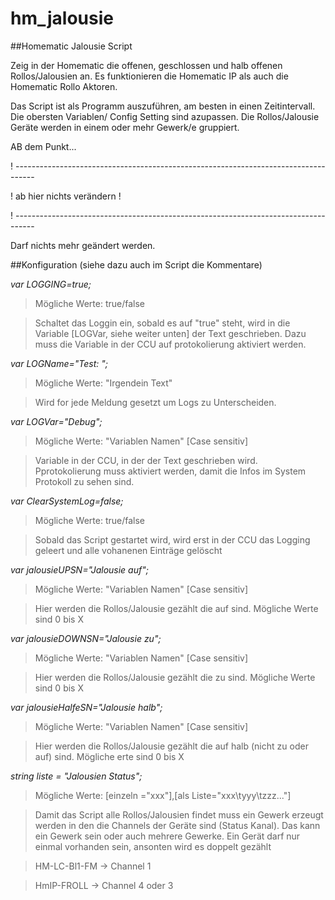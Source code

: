 # hm_jalousie
##Homematic Jalousie Script

Zeig in der Homematic die offenen, geschlossen und halb offenen Rollos/Jalousien an.
Es funktionieren die Homematic IP als auch die Homematic Rollo Aktoren.

Das Script ist als Programm auszuführen, am besten in einen Zeitintervall.
Die obersten Variablen/ Config Setting sind azupassen. Die Rollos/Jalousie Geräte
werden in einem oder mehr Gewerk/e gruppiert.

AB dem Punkt...

! -----------------------------------------------------------------------------------

! ab hier nichts verändern !

! -----------------------------------------------------------------------------------

Darf nichts mehr geändert werden.

##Konfiguration
(siehe dazu auch im Script die Kommentare)

*var LOGGING=true;*
		
>Mögliche Werte: true/false

>Schaltet das Loggin ein, sobald es auf "true" steht, wird in die Variable [LOGVar, 
>siehe weiter unten] der Text geschrieben. Dazu muss die Variable in der CCU auf 
>protokolierung aktiviert werden.

*var LOGName="Test: ";*		

>Mögliche Werte: "Irgendein Text"

>Wird for jede Meldung gesetzt um Logs zu Unterscheiden.

*var LOGVar="Debug";*			

>Mögliche Werte: "Variablen Namen" [Case sensitiv]

>Variable in der CCU, in der der Text geschrieben wird. Pprotokolierung 
>muss aktiviert werden, damit die Infos im System Protokoll zu sehen sind.


*var ClearSystemLog=false;*

>Mögliche Werte: true/false

>Sobald das Script gestartet wird, wird erst in der CCU das Logging geleert und 
>alle vohanenen Einträge gelöscht


*var jalousieUPSN="Jalousie auf";*

>Mögliche Werte: "Variablen Namen" [Case sensitiv]

>Hier werden die Rollos/Jalousie gezählt die auf sind. Mögliche Werte sind 0 bis X

*var jalousieDOWNSN="Jalousie zu";*

>Mögliche Werte: "Variablen Namen" [Case sensitiv]

>Hier werden die Rollos/Jalousie gezählt die zu sind. Mögliche Werte sind 0 bis X
 
*var jalousieHalfeSN="Jalousie halb";*

>Mögliche Werte: "Variablen Namen" [Case sensitiv]

>Hier werden die Rollos/Jalousie gezählt die auf halb (nicht zu oder auf) sind. 
>Mögliche erte sind 0 bis X

*string liste = "Jalousien Status";*

>Mögliche Werte:  [einzeln ="xxx"],[als Liste="xxx\tyyy\tzzz..."]

>Damit das Script alle Rollos/Jalousien findet muss ein Gewerk erzeugt werden in 
>den die Channels der Geräte sind (Status Kanal). Das kann ein Gewerk sein oder 
>auch mehrere Gewerke. Ein Gerät darf nur einmal vorhanden sein, ansonten wird es 
>doppelt gezählt

>HM-LC-Bl1-FM -> Channel 1

>HmIP-FROLL   -> Channel 4 oder 3
